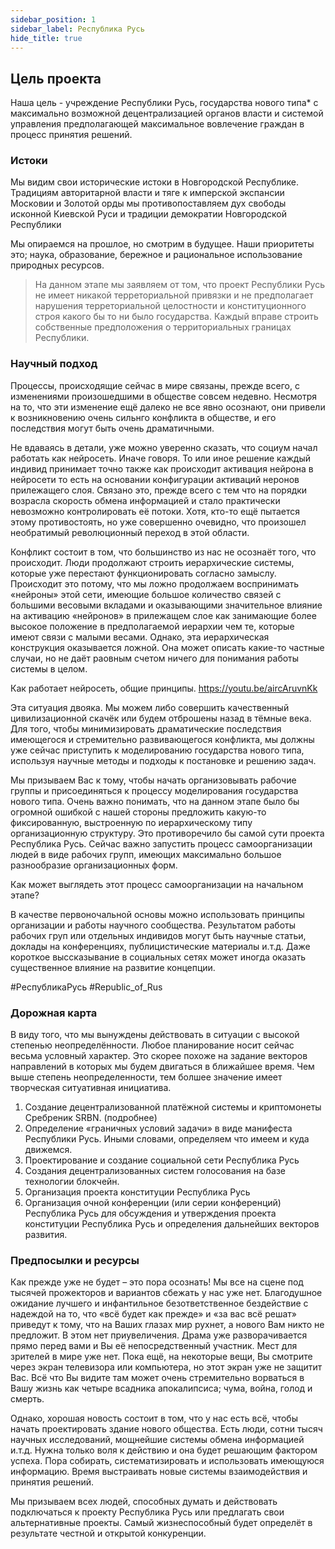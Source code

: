```yaml
---
sidebar_position: 1
sidebar_label: Республика Русь
hide_title: true
---
```


## Цель проекта

Наша цель - учреждение Республики Русь, государства нового типа* с максимально
возможной децентрализацией органов власти и системой управления предполагающей
максимальное вовлечение граждан в процесс принятия решений.

### Истоки

Мы видим свои исторические истоки в Новгородской Республике. Традициям авторитарной
власти и тяге к имперской экспансии Московии и Золотой орды мы противопоставляем дух
свободы исконной Киевской Руси и традиции демократии Новгородской Республики

Мы опираемся на прошлое, но смотрим в будущее. Наши приоритеты это; наука,
образование, бережное и рациональное использование природных ресурсов.

> На данном этапе мы заявляем от том, что проект Республики Русь не имеет никакой терреториальной
привязки и не предполагает нарушения терреториальной целостности и конституционного строя какого бы то ни
было государства. Каждый вправе строить собственные предположения о территориальных границах
Республики.

### Научный подход

Процессы, происходящие сейчас в мире связаны, прежде всего, с изменениями
произошедшими в обществе совсем недевно. Несмотря на то, что эти изменение ещё
далеко не все явно осознают, они привели к возникновению очень сильнго конфликта в
обществе, и его последствия могут быть очень драматичными.

Не вдаваясь в детали, уже можно уверенно сказать, что социум начал работать как
нейросеть. Иначе говоря. То или иное решение каждый индивид принимает точно также как
происходит активация нейрона в нейросети то есть на основании конфигурации активаций
неронов прилежащего слоя. Связано это, прежде всего с тем что на порядки возрасла
скорость обмена информацией и стало практически невозможно контролировать её потоки.
Хотя, кто-то ещё пытается этому противостоять, но уже совершенно очевидно, что
произошел необратимый революционный переход в этой области.

Конфликт состоит в том, что большинство из нас не осознаёт того, что происходит.
Люди продолжают строить иерархические системы, которые уже перестают
функционировать согласно замыслу. Происходит это потому, что мы ложно продолжаем
воспринимать «нейроны» этой сети, имеющие большое количество связей с большими
весовыми вкладами и оказывающими значительное влияние на активацию «нейронов» в
прилежащем слое как занимающие более высокое положение в предполагаемой иерархии
чем те, которые имеют связи с малыми весами. Однако, эта иерархическая конструкция
оказывается ложной. Она может описать какие-то частные случаи, но не даёт раовным
счетом ничего для понимания работы системы в целом.

Как работает нейросеть, общие принципы. https://youtu.be/aircAruvnKk

Эта ситуация двояка. Мы можем либо совершить качественный цивилизационной
скачёк или будем отброшены назад в тёмные века. Для того, чтобы минимизировать
драматические последствия имеющегося и стремительно развивающегося конфликта, мы
должны уже сейчас приступить к моделированию государства нового типа, используя
научные методы и подходы к постановке и решению задач.

Мы призываем Вас к тому, чтобы начать организовывать рабочие группы и
присоединяться к процессу моделирования государства нового типа. Очень важно
понимать, что на данном этапе было бы огромной ошибкой с нашей стороны предложить
какую-то фиксированную, выстроенную по иерархическому типу организационную
структуру. Это противоречило бы самой сути проекта Республика Русь. Сейчас важно
запустить процесс самоорганизации людей в виде рабочих групп, имеющих максимально
большое разнообразие организационных форм.

Как может выглядеть этот процесс самоорганизации на начальном этапе?

В качестве первоночальной основы можно использовать принципы организации и
работы научного сообщества. Результатом работы рабочих груп или отдельных индивидов
могут быть научные статьи, доклады на конференциях, публицистические материалы и.т.д.
Даже короткое выссказывание в социальных сетях может иногда оказать существенное
влияние на развитие концепции.

#РеспубликаРусь #Republic_of_Rus

### Дорожная карта
В виду того, что мы вынуждены действовать в ситуации с высокой степенью
неопределённости. Любое планирование носит сейчас весьма условный характер. Это
скорее похоже на задание векторов направлений в которых мы будем двигаться в
ближайшее время. Чем выше степень неопределенности, тем болшее значение имеет
творческая ситуативная инициатива.

1. Создание децентрализованной платёжной системы и криптомонеты Сребреник SRBN. (подробнее)
2. Определение «граничных условий задачи» в виде манифеста Республики Русь. Иными словами, определяем что имеем и куда движемся.
3. Проектирование и создание социальной сети Республика Русь
4. Создания децентрализованных систем голосования на базе технологии блокчейн.
5. Организация проекта конституции Республика Русь
6. Организация очной конференции (или серии конференций) Республика Русь для обсуждения и утверждения проекта конституции Республика Русь и определения дальнейших векторов развития.

### Предпосылки и ресурсы

Как прежде уже не будет – это пора осознать! Мы все на сцене под тысячей прожекторов и
вариантов сбежать у нас уже нет. Благодушное ожидание лучшего и инфантильное
безответственное бездействие с надеждой на то, что «всё будет как прежде» и «за вас всё
решат» приведут к тому, что на Ваших глазах мир рухнет, а нового Вам никто не предложит.
В этом нет приувеличения. Драма уже разворачивается прямо перед вами и Вы её
непосредственный участник. Мест для зрителей в мире уже нет. Пока ещё, на некоторые
вещи, Вы смотрите через экран телевизора или компьютера, но этот экран уже не защитит
Вас. Всё что Вы видите там может очень стремительно ворваться в Вашу жизнь как четыре
всадника апокалипсиса; чума, война, голод и смерть.

Однако, хорошая новость состоит в том, что у нас есть всё, чтобы начать проектировать
здание нового общества. Есть люди, сотни тысяч научных исследований, мощнейшие
системы обмена информацией и.т.д. Нужна только воля к действию и она будет решающим
фактором успеха. Пора собирать, систематизировать и использовать имеющуюся
информацию. Время выстраивать новые системы взаимодействия и принятия решений.

Мы призываем всех людей, способных думать и действовать подключаться к проекту
Республика Русь или предлагать свои альтернативные проекты. Самый жизнеспособный
будет определёт в результате честной и открытой конкуренции.
